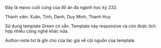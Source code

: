  Đây là repos cuối cùng của đồ án đa ngành học kỳ 232.

Thành viên: Xuân, Tịnh, Danh, Duy Minh, Thanh Huy

Sử dụng template Green có sẵn. Template này responsive và còn được tích hợp nhiều công nghệ khác nữa.

Author-note.txt là ghi chú của tác giả về cội nguồn của template.

